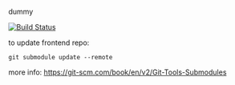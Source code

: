 dummy

[![Build Status](https://travis-ci.org/quaso/bookie.svg?branch=master)](https://travis-ci.org/quaso/bookie)

to update frontend repo:
```
git submodule update --remote
```
more info: https://git-scm.com/book/en/v2/Git-Tools-Submodules
